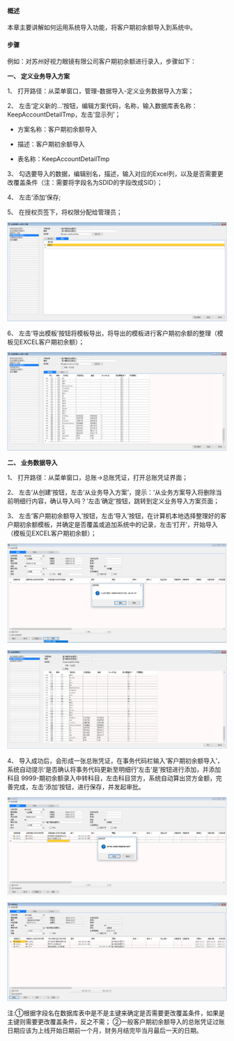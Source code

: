 #### **概述**

本章主要讲解如何运用系统导入功能，将客户期初余额导入到系统中。

#### **步骤**

例如：对苏州好视力眼镜有限公司客户期初余额进行录入，步骤如下：

**一、 定义业务导入方案**

1、 打开路径：从菜单窗口，管理-数据导入-定义业务数据导入方案；

2、 左击‘定义新的…’按钮，编辑方案代码，名称，输入数据库表名称：KeepAccountDetailTmp，左击‘显示列’；

- 方案名称：客户期初余额导入

- 描述：客户期初余额导入

- 表名称：KeepAccountDetailTmp

3、 勾选要导入的数据，编辑别名，描述，输入对应的Excel列，以及是否需要更改覆盖条件（注：需要将字段名为SDID的字段改成SID）；

4、 左击‘添加’保存;

5、 在授权页签下，将权限分配给管理员；

![img](images/pz18.1.png) 

6、 左击‘导出模板’按钮将模板导出，将导出的模板进行客户期初余额的整理（模板见EXCEL客户期初余额）；

![img](images/pz18.2.png) 

**二、 业务数据导入**

1、 打开路径：从菜单窗口，总账->总账凭证，打开总账凭证界面；

2、 左击‘从创建’按钮，左击‘从业务导入方案’，提示：‘从业务方案导入将删除当前明细行内容，确认导入吗？’左击‘确定’按钮，跳转到定义业务导入方案页面；

3、 左击‘客户期初余额导入’按钮，左击‘导入’按钮，在计算机本地选择整理好的客户期初余额模板，并确定是否覆盖或追加系统中的记录，左击‘打开’，开始导入（模板见EXCEL客户期初余额）；

![img](images/pz18.3.png) 

![img](images/pz18.4.png) 

4、 导入成功后，会形成一张总账凭证，在事务代码栏输入‘客户期初余额导入’，系统自动提示‘是否确认将事务代码更新至明细行’左击‘是’按钮进行添加，并添加科目 9999-期初余额录入中转科目，左击科目贷方，系统自动算出贷方金额，完善完成，左击‘添加’按钮，进行保存，并发起审批。

![img](images/pz18.5.png) 

![img](images/pz18.6.png)

注:①根据字段名在数据库表中是不是主键来确定是否需要更改覆盖条件，如果是主键则需要更改覆盖条件，反之不需；
②一般客户期初余额导入的总账凭证过账日期应该为上线开始日期前一个月，财务月结完毕当月最后一天的日期。